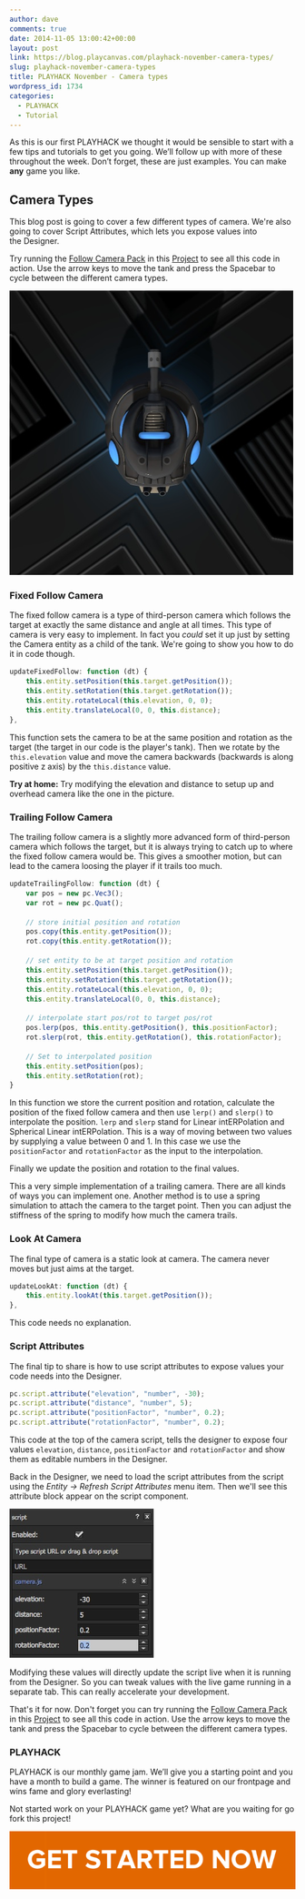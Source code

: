 ```yaml
---
author: dave
comments: true
date: 2014-11-05 13:00:42+00:00
layout: post
link: https://blog.playcanvas.com/playhack-november-camera-types/
slug: playhack-november-camera-types
title: PLAYHACK November - Camera types
wordpress_id: 1734
categories:
  - PLAYHACK
  - Tutorial
---
```


As this is our first PLAYHACK we thought it would be sensible to start with a few tips and tutorials to get you going. We’ll follow up with more of these throughout the week. Don’t forget, these are just examples. You can make **any** game you like.

## Camera Types

This blog post is going to cover a few different types of camera. We're also going to cover Script Attributes, which lets you expose values into the Designer.

Try running the [Follow Camera Pack](https://playcanvas.com/editor/scene/343245) in this [Project](https://playcanvas.com/project/331849/overview/playhacknov) to see all this code in action. Use the arrow keys to move the tank and press the Spacebar to cycle between the different camera types.

[![PlayCanvas](/assets/media/playhack-tank.jpg)](/assets/media/playhack-tank.jpg)

### Fixed Follow Camera

The fixed follow camera is a type of third-person camera which follows the target at exactly the same distance and angle at all times. This type of camera is very easy to implement. In fact you *could* set it up just by setting the Camera entity as a child of the tank. We're going to show you how to do it in code though.

```javascript
updateFixedFollow: function (dt) {
    this.entity.setPosition(this.target.getPosition());
    this.entity.setRotation(this.target.getRotation());
    this.entity.rotateLocal(this.elevation, 0, 0);
    this.entity.translateLocal(0, 0, this.distance);
},
```

This function sets the camera to be at the same position and rotation as the target (the target in our code is the player's tank). Then we rotate by the `this.elevation` value and move the camera backwards (backwards is along positive z axis) by the `this.distance` value.

**Try at home:** Try modifying the elevation and distance to setup up and overhead camera like the one in the picture.

### Trailing Follow Camera

The trailing follow camera is a slightly more advanced form of third-person camera which follows the target, but it is always trying to catch up to where the fixed follow camera would be. This gives a smoother motion, but can lead to the camera loosing the player if it trails too much.

```javascript
updateTrailingFollow: function (dt) {
    var pos = new pc.Vec3();
    var rot = new pc.Quat();

    // store initial position and rotation
    pos.copy(this.entity.getPosition());
    rot.copy(this.entity.getRotation());

    // set entity to be at target position and rotation
    this.entity.setPosition(this.target.getPosition());
    this.entity.setRotation(this.target.getRotation());
    this.entity.rotateLocal(this.elevation, 0, 0);
    this.entity.translateLocal(0, 0, this.distance);

    // interpolate start pos/rot to target pos/rot
    pos.lerp(pos, this.entity.getPosition(), this.positionFactor);
    rot.slerp(rot, this.entity.getRotation(), this.rotationFactor);

    // Set to interpolated position
    this.entity.setPosition(pos);
    this.entity.setRotation(rot);
}
```

In this function we store the current position and rotation, calculate the position of the fixed follow camera and then use `lerp()` and `slerp()` to interpolate the position. `lerp` and `slerp` stand for Linear intERPolation and Spherical Linear intERPolation. This is a way of moving between two values by supplying a value between 0 and 1. In this case we use the `positionFactor` and `rotationFactor` as the input to the interpolation.

Finally we update the position and rotation to the final values.

This a very simple implementation of a trailing camera. There are all kinds of ways you can implement one. Another method is to use a spring simulation to attach the camera to the target point. Then you can adjust the stiffness of the spring to modify how much the camera trails.

### Look At Camera

The final type of camera is a static look at camera. The camera never moves but just aims at the target.

```javascript
updateLookAt: function (dt) {
    this.entity.lookAt(this.target.getPosition());
},
```

This code needs no explanation.

### Script Attributes

The final tip to share is how to use script attributes to expose values your code needs into the Designer.

```javascript
pc.script.attribute("elevation", "number", -30);
pc.script.attribute("distance", "number", 5);
pc.script.attribute("positionFactor", "number", 0.2);
pc.script.attribute("rotationFactor", "number", 0.2);
```

This code at the top of the camera script, tells the designer to expose four values `elevation`, `distance`, `positionFactor` and `rotationFactor` and show them as editable numbers in the Designer.

Back in the Designer, we need to load the script attributes from the script using the *Entity -> Refresh Script Attributes* menu item. Then we'll see this attribute block appear on the script component.

[![PLAYHACK_Camera](/assets/media/PLAYHACK_Camera.jpg)](/assets/media/PLAYHACK_Camera.jpg)

Modifying these values will directly update the script live when it is running from the Designer. So you can tweak values with the live game running in a separate tab. This can really accelerate your development.

That's it for now. Don't forget you can try running the [Follow Camera Pack](https://playcanvas.com/editor/scene/343245) in this [Project](https://playcanvas.com/project/331849/overview/playhacknov) to see all this code in action. Use the arrow keys to move the tank and press the Spacebar to cycle between the different camera types.

### PLAYHACK

PLAYHACK is our monthly game jam. We’ll give you a starting point and you have a month to build a game. The winner is featured on our frontpage and wins fame and glory everlasting!

Not started work on your PLAYHACK game yet? What are you waiting for go fork this project!

[![button](/assets/media/button-1.png)](https://playcanvas.com/project/331485/overview/playhack-nov-14)
